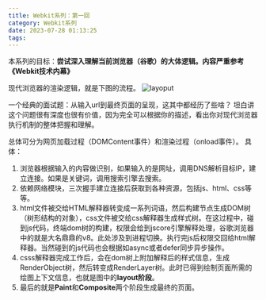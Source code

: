 ```yaml
---
title: Webkit系列：第一回
category: Webkit系列
date: 2023-07-28 01:13:25
tags:
---
```

本系列的目标：**尝试深入理解当前浏览器（谷歌）的大体逻辑。内容严重参考《Webkit技术内幕》**

现代浏览器的渲染逻辑，就是下图的流程。
![layoput](img/layout.webp)

一个经典的面试题：从输入url到最终页面的呈现，这其中都经历了些啥？
坦白讲这个问题很有深度也很有价值，因为完全可以根据你的描述，看出你对现代浏览器执行机制的整体把握和理解。

总体可分为网页加载过程（DOMContent事件）和渲染过程（onload事件）。
具体：
1. 浏览器根据输入的内容做识别，如果输入的是网址，调用DNS解析目标IP，建立连接。如果是关键词，调用搜索引擎去搜索。
2. 依赖网络模块，三次握手建立连接后获取到各种资源，包括js、html、css等等。
3. html文件被交给HTML解释器转变成一系列词语，然后构建节点生成DOM树（树形结构的对象），css文件被交给css解释器生成样式树。在这过程中，碰到js代码，终端dom树的构建，权限会给到jscore引擎解释处理，谷歌浏览器中的就是大名鼎鼎的v8。此处涉及到进程切换。执行完js后权限交回给html解释器。当然碰到的js代码也会根据如async或者defer同步异步操作。
4. csss解释器完成工作后，会在dom树上附加解释后的样式信息，生成RenderObject树，然后转变成RenderLayer树。此时已得到绘制页面所需的绘图上下文信息，也就是图中的**layout阶段**。
5. 最后的就是**Paint**和**Composite**两个阶段生成最终的页面。
